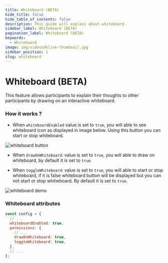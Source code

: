 ```yaml
---
title: Whiteboard (BETA)
hide_title: false
hide_table_of_contents: false
description: This guide will explain about whiteboard.
sidebar_label: Whiteboard (BETA)
pagination_label: Whiteboard (BETA)
keywords:
  - Whiteboard
image: img/videosdklive-thumbnail.jpg
sidebar_position: 1
slug: whiteboard
---
```


# Whiteboard (BETA)

This feature allows participants to explain their thoughts to other participants by drawing on an interactive whiteboard.

### How it works ?

- When `whiteboardEnabled` value is set to `true`, you will able to see whiteboard icon as displayed in image below. Using this button you can start or stop whiteboard.

![whiteboard button](/img/prebuilt/prebuilt-whiteboard.png)

- When `drawOnWhiteboard`: value is set to `true`, you will able to draw on whiteboard, by default it is set to `true`.

- When `toggleWhiteboard`: value is set to `true`, you will able to start or stop whiteboard, if it is false whiteboard button will be displayed but you can not start or stop whitwboard. By default it is set to `true`.

![whiteboard demo](/img/prebuilt/prebuilt-whiteboard-open.png)

### Whiteboard attributes

```js title="index.html"
const config = {
  // ...
  whiteboardEnabled: true,
  permissions: {
    // ...
    drawOnWhiteboard: true,
    toggleWhiteboard: true,
  },
  // ...
};
```
